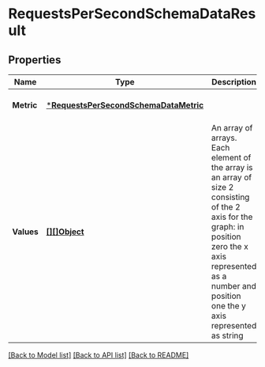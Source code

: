 # RequestsPerSecondSchemaDataResult

## Properties
Name | Type | Description | Notes
------------ | ------------- | ------------- | -------------
**Metric** | [***RequestsPerSecondSchemaDataMetric**](requestsPerSecondSchema_data_metric.md) |  | [optional] [default to null]
**Values** | [**[][]Object**](array.md) | An array of arrays. Each element of the array is an array of size 2 consisting of the 2 axis for the graph: in position zero the x axis represented as a number and position one the y axis represented as string | [optional] [default to null]

[[Back to Model list]](../README.md#documentation-for-models) [[Back to API list]](../README.md#documentation-for-api-endpoints) [[Back to README]](../README.md)

